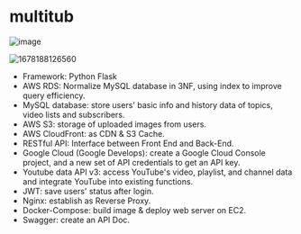 # multitub

![image](https://user-images.githubusercontent.com/43780809/224301131-1ce77685-d96b-4218-a2b7-7de90d438f79.png)

![1678188126560](https://user-images.githubusercontent.com/43780809/224207515-5897326a-2e36-4d1a-8be2-02a4422bba67.jpg)

- Framework: Python Flask
- AWS RDS: Normalize MySQL database in 3NF, using index to improve query efficiency.
- MySQL database: store users' basic info and history data of topics, video lists and subscribers.
- AWS S3: storage of uploaded images from users.
- AWS CloudFront: as CDN & S3 Cache.
- RESTful API: Interface between Front End and Back-End.
- Google Cloud (Google Develops): create a Google Cloud Console project, and a new set of API credentials to get an API key.
- Youtube data API v3: access YouTube's video, playlist, and channel data and integrate YouTube into existing functions.
- JWT: save users' status after login.
- Nginx: establish as Reverse Proxy.
- Docker-Compose: build image & deploy web server on EC2.
- Swagger: create an API Doc.
